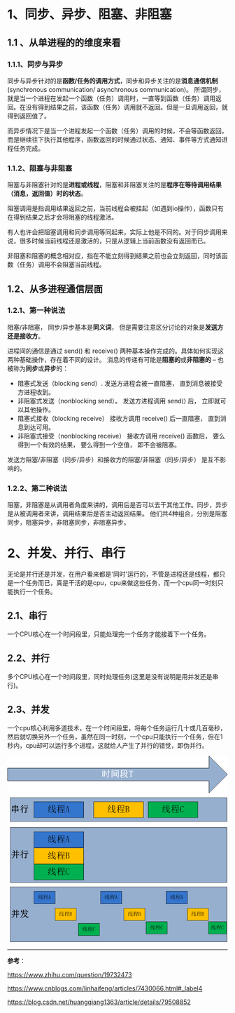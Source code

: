 # 1、同步、异步、阻塞、非阻塞

 

## 1.1 、从单进程的的维度来看

 

### 1.1.1、同步与异步

同步与异步针对的是**函数/任务的调用方式**，同步和异步关注的是**消息通信机制** (synchronous communication/ asynchronous communication)。
所谓同步，就是当一个进程在发起一个函数（任务）调用时，一直等到函数（任务）调用返回。在没有得到结果之前，该函数（任务）调用就不返回。但是一旦调用返回，就得到返回值了。

而异步情况下是当一个进程发起一个函数（任务）调用的时候，不会等函数返回，而是继续往下执行其他程序，函数返回的时候通过状态、通知、事件等方式通知进程任务完成。

 

### 1.1.2、阻塞与非阻塞

阻塞与非阻塞针对的是**进程或线程**，阻塞和非阻塞关注的是**程序在等待调用结果（消息，返回值）时的状态**。

阻塞调用是指调用结果返回之前，当前线程会被挂起（如遇到io操作），函数只有在得到结果之后才会将阻塞的线程激活。

有人也许会把阻塞调用和同步调用等同起来，实际上他是不同的。对于同步调用来说，很多时候当前线程还是激活的，只是从逻辑上当前函数没有返回而已。

非阻塞和阻塞的概念相对应，指在不能立刻得到结果之前也会立刻返回，同时该函数（任务）调用不会阻塞当前线程。

 

## 1.2、从多进程通信层面

 

### 1.2.1、第一种说法

阻塞/非阻塞， 同步/异步基本是**同义词**， 但是需要注意区分讨论的对象是**发送方还是接收方**。

进程间的通信是通过 send() 和 receive() 两种基本操作完成的。具体如何实现这两种基础操作，存在着不同的设计。 消息的传递有可能是**阻塞的**或**非阻塞的** – 也被称为**同步**或**异步**的：

- 阻塞式发送（blocking send）. 发送方进程会被一直阻塞， 直到消息被接受方进程收到。
- 非阻塞式发送（nonblocking send）。 发送方进程调用 send() 后， 立即就可以其他操作。
- 阻塞式接收（blocking receive） 接收方调用 receive() 后一直阻塞， 直到消息到达可用。
- 非阻塞式接受（nonblocking receive） 接收方调用 receive() 函数后， 要么得到一个有效的结果， 要么得到一个空值， 即不会被阻塞。

发送方阻塞/非阻塞（同步/异步）和接收方的阻塞/非阻塞（同步/异步） 是互不影响的。

 

### 1.2.2、第二种说法

阻塞，非阻塞是从调用者角度来讲的，调用后是否可以去干其他工作。同步，异步是从被调用者来讲，调用结束后是否主动返回结果。 他们共4种组合，分别是阻塞同步，阻塞异步，非阻塞同步，非阻塞异步。

 

# 2、并发、并行、串行

 无论是并行还是并发，在用户看来都是'同时'运行的，不管是进程还是线程，都只是一个任务而已，真是干活的是cpu，cpu来做这些任务，而一个cpu同一时刻只能执行一个任务。

## 2.1、串行

一个CPU核心在一个时间段里，只能处理完一个任务才能接着下一个任务。

## 2.2、并行

多个CPU核心在一个时间段里，同时处理任务(这里是没有说明是用并发还是串行)。

## 2.3、并发

一个cpu核心利用多道技术，在一个时间段里，将每个任务运行几十或几百毫秒，然后就切换另外一个任务，虽然在同一时刻，一个cpu只能执行一个任务，但在1秒内，cpu却可以运行多个进程，这就给人产生了并行的错觉，即伪并行。

 ![](./images/并发、并行、串行、同步、异步、阻塞、非阻塞-1.png)

 

 

 

------

 

**参考**：

https://www.zhihu.com/question/19732473

https://www.cnblogs.com/linhaifeng/articles/7430066.html#_label4

https://blog.csdn.net/huangqiang1363/article/details/79508852
